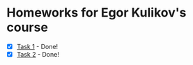 # Homeworks for Egor Kulikov's course

- [x] [Task 1](it_math_1/) - Done!
- [x] [Task 2](it_math_2/) - Done!
